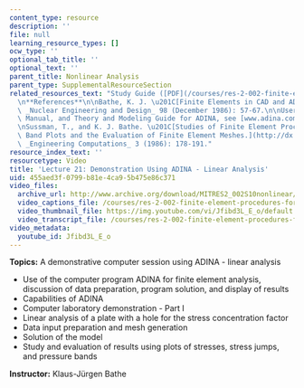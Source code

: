 ```yaml
---
content_type: resource
description: ''
file: null
learning_resource_types: []
ocw_type: ''
optional_tab_title: ''
optional_text: ''
parent_title: Nonlinear Analysis
parent_type: SupplementalResourceSection
related_resources_text: "Study Guide ([PDF](/courses/res-2-002-finite-element-procedures-for-solids-and-structures-spring-2010/resources/mitres2_002s10_lec21))\n\
  \n**References**\n\nBathe, K. J. \u201C[Finite Elements in CAD and ADINA.](http://dx.doi.org/10.1016/0029-5493(86)90120-2)\u201D\
  \ _Nuclear Engineering and Design_ 98 (December 1986): 57-67.\n\nUser Manuals, Verification\
  \ Manual, and Theory and Modeling Guide for ADINA, see [www.adina.com](http://www.adina.com)\n\
  \nSussman, T., and K. J. Bathe. \u201C[Studies of Finite Element Procedures: Stress\
  \ Band Plots and the Evaluation of Finite Element Meshes.](http://dx.doi.org/10.1108/eb023655)\u201D\
  \ _Engineering Computations_ 3 (1986): 178-191."
resource_index_text: ''
resourcetype: Video
title: 'Lecture 21: Demonstration Using ADINA - Linear Analysis'
uid: 455aed3f-0799-b81e-4ca9-5b475e86c371
video_files:
  archive_url: http://www.archive.org/download/MITRES2_002S10nonlinear/MITRES2_002S10nonlinear_lec21_300k.mp4
  video_captions_file: /courses/res-2-002-finite-element-procedures-for-solids-and-structures-spring-2010/fd4391ebe02150dda8dba69a2807d37f_Jfibd3L_E_o.vtt
  video_thumbnail_file: https://img.youtube.com/vi/Jfibd3L_E_o/default.jpg
  video_transcript_file: /courses/res-2-002-finite-element-procedures-for-solids-and-structures-spring-2010/1e77d929b5d7303007b825442f3f3e33_Jfibd3L_E_o.pdf
video_metadata:
  youtube_id: Jfibd3L_E_o
---
```


**Topics:** A demonstrative computer session using ADINA - linear analysis

*   Use of the computer program ADINA for finite element analysis, discussion of data preparation, program solution, and display of results
*   Capabilities of ADINA
*   Computer laboratory demonstration - Part I
*   Linear analysis of a plate with a hole for the stress concentration factor
*   Data input preparation and mesh generation
*   Solution of the model
*   Study and evaluation of results using plots of stresses, stress jumps, and pressure bands

**Instructor:** Klaus-Jürgen Bathe